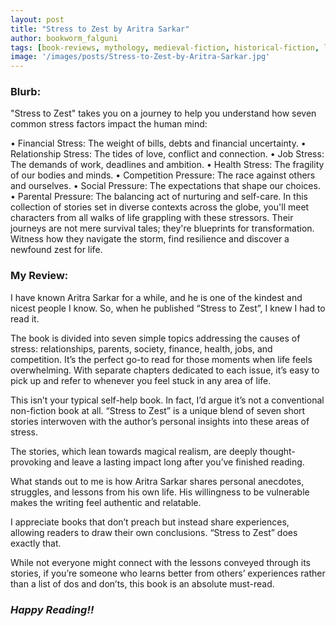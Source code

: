 ```yaml
---
layout: post
title: "Stress to Zest by Aritra Sarkar"
author: bookworm_falguni
tags: [book-reviews, mythology, medieval-fiction, historical-fiction, love, drama, classic, sexual-assault, life, death, friends, nature]
image: '/images/posts/Stress-to-Zest-by-Aritra-Sarkar.jpg'
---
```

### **Blurb:**
"Stress to Zest" takes you on a journey to help you understand how seven common stress factors impact the human mind:

•	Financial Stress: The weight of bills, debts and financial uncertainty.
•	Relationship Stress: The tides of love, conflict and connection.
•	Job Stress: The demands of work, deadlines and ambition.
•	Health Stress: The fragility of our bodies and minds.
•	Competition Pressure: The race against others and ourselves.
•	Social Pressure: The expectations that shape our choices.
•	Parental Pressure: The balancing act of nurturing and self-care.
In this collection of stories set in diverse contexts across the globe, you'll meet characters from all walks of life grappling with these stressors. Their journeys are not mere survival tales; they're blueprints for transformation. Witness how they navigate the storm, find resilience and discover a newfound zest for life.

### **My Review:**
I have known Aritra Sarkar for a while, and he is one of the kindest and nicest people I know. So, when he published “Stress to Zest”, I knew I had to read it.

The book is divided into seven simple topics addressing the causes of stress: relationships, parents, society, finance, health, jobs, and competition. It’s the perfect go-to read for those moments when life feels overwhelming. With separate chapters dedicated to each issue, it’s easy to pick up and refer to whenever you feel stuck in any area of life.

This isn’t your typical self-help book. In fact, I’d argue it’s not a conventional non-fiction book at all. “Stress to Zest” is a unique blend of seven short stories interwoven with the author’s personal insights into these areas of stress.

The stories, which lean towards magical realism, are deeply thought-provoking and leave a lasting impact long after you’ve finished reading.

What stands out to me is how Aritra Sarkar shares personal anecdotes, struggles, and lessons from his own life. His willingness to be vulnerable makes the writing feel authentic and relatable.

I appreciate books that don’t preach but instead share experiences, allowing readers to draw their own conclusions. “Stress to Zest” does exactly that.

While not everyone might connect with the lessons conveyed through its stories, if you’re someone who learns better from others’ experiences rather than a list of dos and don’ts, this book is an absolute must-read.

### ***Happy Reading!!***
